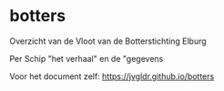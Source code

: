 # botters
Overzicht van de Vloot van de Botterstichting Elburg

Per Schip "het verhaal" en de "gegevens 

Voor het document zelf: https://jvgldr.github.io/botters
